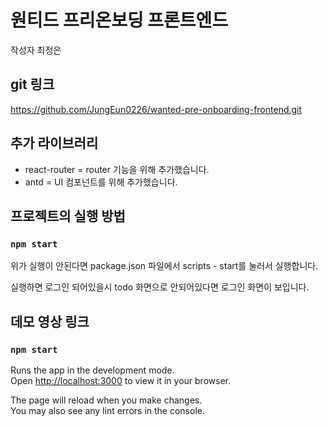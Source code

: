 # 원티드 프리온보딩 프론트엔드

작성자 최정은

## git 링크
https://github.com/JungEun0226/wanted-pre-onboarding-frontend.git

## 추가 라이브러리
- react-router = router 기능을 위해 추가했습니다.
- antd = UI 컴포넌트를 위해 추가했습니다.

## 프로젝트의 실행 방법
### `npm start`
위가 실행이 안된다면 package.json 파일에서 scripts - start를 눌러서 실행합니다.

실행하면 로그인 되어있을시 todo 화면으로 안되어있다면 로그인 화면이 보입니다.

## 데모 영상 링크

### `npm start`

Runs the app in the development mode.\
Open [http://localhost:3000](http://localhost:3000) to view it in your browser.

The page will reload when you make changes.\
You may also see any lint errors in the console.
